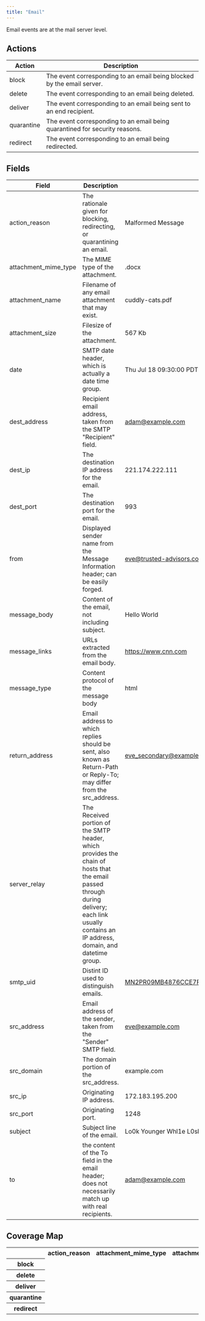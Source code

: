 ```yaml
---
title: "Email"
---
```

Email events are at the mail server level.

## Actions
|Action|Description|
|---|---|
|block|The event corresponding to an email being blocked by the email server.|
|delete|The event corresponding to an email being deleted.|
|deliver|The event corresponding to an email being sent to an end recipient.|
|quarantine|The event corresponding to an email being quarantined for security reasons.|
|redirect|The event corresponding to an email being redirected.|

## Fields
|Field|Description|Example|
|---|---|---|
action_reason|The rationale given for blocking, redirecting, or quarantining an email.|Malformed Message
attachment_mime_type|The MIME type of the attachment.|.docx
attachment_name|Filename of any email attachment that may exist.|cuddly-cats.pdf
attachment_size|Filesize of the attachment.|567 Kb
date|SMTP date header, which is actually a date time group.|Thu Jul 18 09:30:00 PDT 2019
dest_address|Recipient email address, taken from the SMTP "Recipient" field.|adam@example.com
dest_ip|The destination IP address for the email.|221.174.222.111
dest_port|The destination port for the email.|993
from|Displayed sender name from the Message Information header; can be easily forged.|eve@trusted-advisors.com
message_body|Content of the email, not including subject.|Hello World
message_links|URLs extracted from the email body.|https://www.cnn.com
message_type|Content protocol of the message body|html
return_address|Email address to which replies should be sent, also known as Return-Path or Reply-To; may differ from the src_address.|eve_secondary@example.com
server_relay|The Received portion of the SMTP header, which provides the chain of hosts that the email passed through during delivery; each link usually contains an IP address, domain, and datetime group.|
smtp_uid|Distint ID used to distinguish emails.|MN2PR09MB4876CCE7F183A83E6BA1C4C1CBF50@PP34399.prod.outlook.com
src_address|Email address of the sender, taken from the "Sender" SMTP field.|eve@example.com
src_domain|The domain portion of the src_address.|example.com
src_ip|Originating IP address.|172.183.195.200
src_port|Originating port.|1248
subject|Subject line of the email.|Lo0k Younger Whl1e L0slng We19ht!!
to|the content of the To field in the email header; does not necessarily match up with real recipients.|adam@example.com

## Coverage Map
<table>
  <tr>
    <th />
    <th>action_reason</th>
    <th>attachment_mime_type</th>
    <th>attachment_name</th>
    <th>attachment_size</th>
    <th>date</th>
    <th>dest_address</th>
    <th>dest_ip</th>
    <th>dest_port</th>
    <th>from</th>
    <th>message_body</th>
    <th>message_links</th>
    <th>message_type</th>
    <th>return_address</th>
    <th>server_relay</th>
    <th>smtp_uid</th>
    <th>src_address</th>
    <th>src_domain</th>
    <th>src_ip</th>
    <th>src_port</th>
    <th>subject</th>
    <th>to</th>
  </tr>
  <tr>
    <th>block</th>
    <td style="white-space: pre-wrap;"></td>
    <td style="white-space: pre-wrap;"></td>
    <td style="white-space: pre-wrap;"></td>
    <td style="white-space: pre-wrap;"></td>
    <td style="white-space: pre-wrap;"></td>
    <td style="white-space: pre-wrap;"></td>
    <td style="white-space: pre-wrap;"></td>
    <td style="white-space: pre-wrap;"></td>
    <td style="white-space: pre-wrap;"></td>
    <td style="white-space: pre-wrap;"></td>
    <td style="white-space: pre-wrap;"></td>
    <td style="white-space: pre-wrap;"></td>
    <td style="white-space: pre-wrap;"></td>
    <td style="white-space: pre-wrap;"></td>
    <td style="white-space: pre-wrap;"></td>
    <td style="white-space: pre-wrap;"></td>
    <td style="white-space: pre-wrap;"></td>
    <td style="white-space: pre-wrap;"></td>
    <td style="white-space: pre-wrap;"></td>
    <td style="white-space: pre-wrap;"></td>
    <td style="white-space: pre-wrap;"></td>
  </tr>
  <tr>
    <th>delete</th>
    <td style="white-space: pre-wrap;"></td>
    <td style="white-space: pre-wrap;"></td>
    <td style="white-space: pre-wrap;"></td>
    <td style="white-space: pre-wrap;"></td>
    <td style="white-space: pre-wrap;"></td>
    <td style="white-space: pre-wrap;"></td>
    <td style="white-space: pre-wrap;"></td>
    <td style="white-space: pre-wrap;"></td>
    <td style="white-space: pre-wrap;"></td>
    <td style="white-space: pre-wrap;"></td>
    <td style="white-space: pre-wrap;"></td>
    <td style="white-space: pre-wrap;"></td>
    <td style="white-space: pre-wrap;"></td>
    <td style="white-space: pre-wrap;"></td>
    <td style="white-space: pre-wrap;"></td>
    <td style="white-space: pre-wrap;"></td>
    <td style="white-space: pre-wrap;"></td>
    <td style="white-space: pre-wrap;"></td>
    <td style="white-space: pre-wrap;"></td>
    <td style="white-space: pre-wrap;"></td>
    <td style="white-space: pre-wrap;"></td>
  </tr>
  <tr>
    <th>deliver</th>
    <td style="white-space: pre-wrap;"></td>
    <td style="white-space: pre-wrap;"></td>
    <td style="white-space: pre-wrap;"></td>
    <td style="white-space: pre-wrap;"></td>
    <td style="white-space: pre-wrap;"></td>
    <td style="white-space: pre-wrap;"></td>
    <td style="white-space: pre-wrap;"></td>
    <td style="white-space: pre-wrap;"></td>
    <td style="white-space: pre-wrap;"></td>
    <td style="white-space: pre-wrap;"></td>
    <td style="white-space: pre-wrap;"></td>
    <td style="white-space: pre-wrap;"></td>
    <td style="white-space: pre-wrap;"></td>
    <td style="white-space: pre-wrap;"></td>
    <td style="white-space: pre-wrap;"></td>
    <td style="white-space: pre-wrap;"></td>
    <td style="white-space: pre-wrap;"></td>
    <td style="white-space: pre-wrap;"></td>
    <td style="white-space: pre-wrap;"></td>
    <td style="white-space: pre-wrap;"></td>
    <td style="white-space: pre-wrap;"></td>
  </tr>
  <tr>
    <th>quarantine</th>
    <td style="white-space: pre-wrap;"></td>
    <td style="white-space: pre-wrap;"></td>
    <td style="white-space: pre-wrap;"></td>
    <td style="white-space: pre-wrap;"></td>
    <td style="white-space: pre-wrap;"></td>
    <td style="white-space: pre-wrap;"></td>
    <td style="white-space: pre-wrap;"></td>
    <td style="white-space: pre-wrap;"></td>
    <td style="white-space: pre-wrap;"></td>
    <td style="white-space: pre-wrap;"></td>
    <td style="white-space: pre-wrap;"></td>
    <td style="white-space: pre-wrap;"></td>
    <td style="white-space: pre-wrap;"></td>
    <td style="white-space: pre-wrap;"></td>
    <td style="white-space: pre-wrap;"></td>
    <td style="white-space: pre-wrap;"></td>
    <td style="white-space: pre-wrap;"></td>
    <td style="white-space: pre-wrap;"></td>
    <td style="white-space: pre-wrap;"></td>
    <td style="white-space: pre-wrap;"></td>
    <td style="white-space: pre-wrap;"></td>
  </tr>
  <tr>
    <th>redirect</th>
    <td style="white-space: pre-wrap;"></td>
    <td style="white-space: pre-wrap;"></td>
    <td style="white-space: pre-wrap;"></td>
    <td style="white-space: pre-wrap;"></td>
    <td style="white-space: pre-wrap;"></td>
    <td style="white-space: pre-wrap;"></td>
    <td style="white-space: pre-wrap;"></td>
    <td style="white-space: pre-wrap;"></td>
    <td style="white-space: pre-wrap;"></td>
    <td style="white-space: pre-wrap;"></td>
    <td style="white-space: pre-wrap;"></td>
    <td style="white-space: pre-wrap;"></td>
    <td style="white-space: pre-wrap;"></td>
    <td style="white-space: pre-wrap;"></td>
    <td style="white-space: pre-wrap;"></td>
    <td style="white-space: pre-wrap;"></td>
    <td style="white-space: pre-wrap;"></td>
    <td style="white-space: pre-wrap;"></td>
    <td style="white-space: pre-wrap;"></td>
    <td style="white-space: pre-wrap;"></td>
    <td style="white-space: pre-wrap;"></td>
  </tr>
</table>